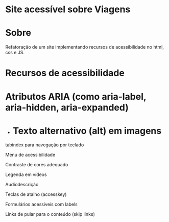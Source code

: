 # Site acessível sobre Viagens

# Sobre
Refatoração de um site implementando recursos de acessibilidade no html, css e JS.

# Recursos de acessibilidade

# Atributos ARIA (como aria-label, aria-hidden, aria-expanded)

- # Texto alternativo (alt) em imagens

tabindex para navegação por teclado

Menu de acessibilidade

Contraste de cores adequado

Legenda em vídeos

Audiodescrição

Teclas de atalho (accesskey)

Formulários acessíveis com labels

Links de pular para o conteúdo (skip links)

